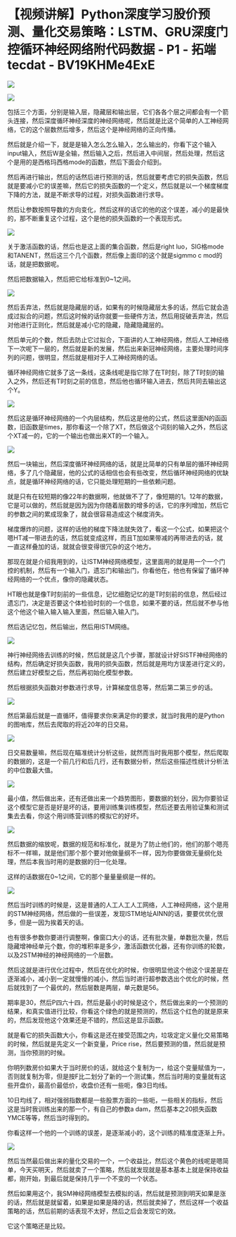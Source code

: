 # 【视频讲解】Python深度学习股价预测、量化交易策略：LSTM、GRU深度门控循环神经网络附代码数据 - P1 - 拓端tecdat - BV19KHMe4ExE

![](img/771ae4dc5eab2ce5fd4dfbf80915f865_0.png)

![](img/771ae4dc5eab2ce5fd4dfbf80915f865_1.png)

包括三个方面，分别是输入层，隐藏层和输出层，它们各各个层之间都会有一个箭头连接，然后深度循环神经深度的神经网络呢，然后就是比这个简单的人工神经网络，它的这个层数然后增多，然后这个是神经网络的正向传播。

然后就是介绍一下，就是是输入怎么怎么输入，怎么输出的，你看下这个输入input输入，然后W是全输，然后输入之后，然后进入中间层，然后处理，然后这个是用的是西格玛西格mode的函数，然后下面会介绍到。

然后再进行输出，然后的话然后进行预测的话，然后就要考虑它的损失函数，然后就是要减小它的误差嘛，然后它的损失函数的一个定义，然后就是以一个梯度梯度下降的方法，就是不断求导的过程，对损失函数进行求导。

然后让参数按照导数的方向变化，然后这样的话它的他的这个误差，减小的是最快的，那不断重复这个过程，这个是他的损失函数的一个表现形式。



![](img/771ae4dc5eab2ce5fd4dfbf80915f865_3.png)

关于激活函数的话，然后也是这上面的集合函数，然后是right luo，SIG格mode和TANENT，然后这三个几个函数，然后像上面印的这个就是sigmmo c mod的话，就是把数据呢。

然后把数据输入，然后把它给标准到0~1之间。

![](img/771ae4dc5eab2ce5fd4dfbf80915f865_5.png)

然后丢弃法，然后就是隐藏层的话，如果有的时候隐藏层太多的话，然后它就会造成过拟合的问题，然后这时候的话你就要一些硬件方法，然后用捉破丢弃法，然后对他进行正则化，然后就是减小它的隐藏，隐藏隐藏层的。

然后单元的个数，然后去防止它过拟合，下面讲的人工神经网络，然后人工神经络下一次呢下一层的，然后就是新的发展，然后出来新冠神经网络，主要处理时间序列的问题，很明显，然后就是相对于人工神经网络的话。

循环神经网络它就多了这一条线，这条线呢是指它除了在T时刻，除了T时刻的输入之外，然后还有T时刻之前的信息，然后他也循环输入进去，然后共同去输出这个Y。



![](img/771ae4dc5eab2ce5fd4dfbf80915f865_7.png)

然后这是循环神经网络的一个内层结构，然后这是他的公式，然后这里面N的函函数，旧函数是times，那你看这一个除了XT，然后做这个词刻的输入之外，然后这个XT减一的，它的一个输出也做出来XT的一个输入。



![](img/771ae4dc5eab2ce5fd4dfbf80915f865_9.png)

然后一块输出，然后深度循环神经网络的话，就是比简单的只有单层的循环神经网络，多了几个隐藏层，他的公式的话相信也会有些改变，然后循环神经网络的优缺点，就是循环神经网络的话，它只能处理短期的一些依赖问题。

就是只有在较短期的像22年的数据啊，他就做不了了，像短期的1。12年的数据，它是可以做的，然后就是因为因为你随着层数的增多的话，它的序列增加，然后它的参数之间的累成现象了，就会很容易造成这个梯度消失。

梯度爆炸的问题，这样的话他的梯度下降法就失效了，看这一个公式，如果把这个嗯HT减一带进去的话，然后就变成这样，而且T加如果带减的再带进去的话，就一直这样叠加的话，就就会很变得很冗杂的这个地方。

那现在就是介绍我用到的，让ISTM神经网络模型，这里面用的就是用一个一个门控的机制，然后有一个输入门，遗忘门和输出门，你看他在，他也有保留了循环神经网络的一个优点，像你的隐藏状态。

HT眼也就是像T时刻前的一些信息，记忆细胞记忆的是T时刻前的信息，然后经过遗忘门，决定是否要这个体检验时刻的一个信息，如果不要的话，然后就不参与他这个他这个输入输入输入里面，然后输入输入门。

然后选记忆包，然后输出，然后用ISTM网络。

![](img/771ae4dc5eab2ce5fd4dfbf80915f865_11.png)

神行神经网络去训练的时候，然后就是这几个步骤，那就设计好SISTF神经网络的结构，然后确定好损失函数，我用的损失函数，然后就是用均方误差进行定义的，然后建立好模型之后，然后再初始化模型参数。

然后根据损失函数对参数进行求导，计算梯度信息等，然后第二第三步的话。

![](img/771ae4dc5eab2ce5fd4dfbf80915f865_13.png)

然后第最后就是一直循环，值得要求你来满足你的要求，就当时我用的是Python的图哨库，然后去爬取的将近20年的日交易。



![](img/771ae4dc5eab2ce5fd4dfbf80915f865_15.png)

日交易数量嘛，然后现在瞄准统计分析这些，就然而当时我用那个模型，然后爬取的数据的，这是一个前几行和后几行，还有数据分析，然后这些描述性统计分析法的中位数最大值。



![](img/771ae4dc5eab2ce5fd4dfbf80915f865_17.png)

最小值，然后做出来，还有还做出来一个趋势图形，要数据的划分，因为你要验证这个模型它是否是好是坏的话，要用训练集训练模型，然后还要去用验证集和测试集去去看，你这个用训练营训练的模拟它的好坏。



![](img/771ae4dc5eab2ce5fd4dfbf80915f865_19.png)

然后数据的缩放呢，数据的规范和标准化，就是为了防止他们的，他们的那个嗯亮标不一样嘛，就是他们那个那个要对他做量纲不一样，因为你要做做无量纲化处理，然后本我当时用的是数据的归一化处理。

这样的话数据在0~1之间，它的那个量量量纲是一样的。

![](img/771ae4dc5eab2ce5fd4dfbf80915f865_21.png)

然后当时训练的时候是，这是普通的人工人工人工网络，人工神经网络，这个是用的STM神经网络，然后做的一些误差，发现ISTM地址AINN的话，要要优优化很多，但是一因为挨着天的话。

也有很多参数你要进行调整啊，像窗口大小的话，还有批次量，单数批次量，然后隐藏增神经单元个数，你的堆积率是多少，激活函数优化器，还有你训练的轮数，以及2STM神经的神经网络的一个层数。

然后这就是进行优化过程中，然后在优化的时候，你很明显他这个他这个误差是在逐渐减小，减小到一定就慢慢的减小，然后当时进行超参数选出个优化的时候，然后就找到了一个最优的，然后层数是两层，单元数是56。

期率是30，然后P四六十四，然后是最小的时候是这个，然后做出来的一个预测的结果，和真实值进行比较，你看这个绿色的就是预测的，然后这个红色的就是原来的，然后发现他这个效果还是不错的，然后这是显示函数。

就是看它的损失函数大小，你看这是还在接受范围之内，垃圾定定义量化交易策略的时候，然后就是先定义一个新变量，Price rise，然后要预测的值，然后就是预测，当你预测的时候。

你明列数房价如果大于当时房价的话，就给这个复制为一，给这个变量赋值为一，否则就复制为零，但是按F比二划分了新的一个测试集，然后当时用的变量就有这些开盘价，最高价最低价，收盘价还有一些呃，像3日均线。

10日均线了，相对强弱指数都是一些股票方面的一些呃，一些相关的指标，然后这是当时我训练出来的那一个，有自己的参数a dam，然后基本之20损失函数YMCE等等，然后当时得到的。

你看这样一个他的一个训练的误差，是逐渐减小的，这个训练的精准度逐渐上升。

![](img/771ae4dc5eab2ce5fd4dfbf80915f865_23.png)

然后当然最后做出来的量化交易的一个，一个收益比，然后这个黄色的线呢是嗯简单，今天买明天，然后就卖了一个策略，然后就发现就是基本基本上就是保持收益都，刚开始，到最后就是保持几乎一个不变的一个状态。

然后如果用这个，我SM神经网络模型去模拟的话，然后就是预测到明天如果是涨的话，然后就是就留着，如果是如果是降的话，然后就卖掉了，然后这样一个收益策略的话，然后前期的话表现不太好，然后之后会发现它的效。

它这个策略还是比较。
